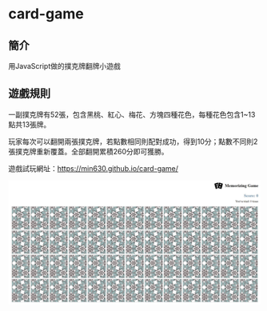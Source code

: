# card-game

## 簡介

用JavaScript做的撲克牌翻牌小遊戲

## 遊戲規則

一副撲克牌有52張，包含黑桃、紅心、梅花、方塊四種花色，每種花色包含1~13點共13張牌。

玩家每次可以翻開兩張撲克牌，若點數相同則配對成功，得到10分；點數不同則2張撲克牌重新覆蓋。全部翻開累積260分即可獲勝。

遊戲試玩網址：https://min630.github.io/card-game/

![image](https://github.com/min630/card-game/blob/main/screenshot.JPG)
